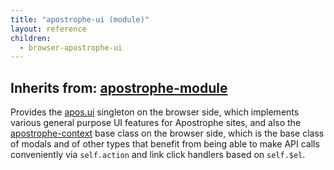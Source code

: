 ```yaml
---
title: "apostrophe-ui (module)"
layout: reference
children:
  - browser-apostrophe-ui
---
```

## Inherits from: [apostrophe-module](../apostrophe-module/index.html)
Provides the [apos.ui](browser-apostrophe-ui) singleton on the browser side, which
implements various general purpose UI features for Apostrophe sites, and also
the [apostrophe-context](browser-apostrophe-context) base class on the browser side,
which is the base class of modals and of other types that benefit from being
able to make API calls conveniently via `self.action` and link click handlers based on
`self.$el`.


